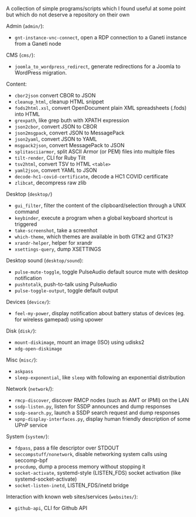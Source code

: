 A collection of simple programs/scripts which I found useful at some point
but which do not deserve a repository on their own

Admin (`admin/`):

* `gnt-instance-vnc-connect`, open a RDP connection to a Ganeti instance from a Ganeti node

CMS (`cms/`):

* `joomla_to_wordpress_redirect`, generate redirections for a Joomla to WordPress migration.

Content:

* `cbor2json` convert CBOR to JSON
* `cleanup_html`, cleanup HTML snippet
* `fods2html.xsl`, convert OpenDocument plain XML spreadsheets (.fods) into HTML
* `grexpath`, like grep buth with XPATH expression
* `json2cbor`, convert JSON to CBOR
* `json2msgpack`, convert JSON to MessagePack
* `json2yaml`, convert JSON to YAML
* `msgpack2json`, convert MessagePack to JSON
* `splitasciiarmor`, split ASCII Armor (or PEM) files into multiple files
* `tilt-render`, CLI for Ruby Tilt
* `tsv2html`, convert TSV to HTML `<table>`
* `yaml2json`, convert YAML to JSON
* `decode-hc1-covid-certificate`, decode a HC1 COVID certificate
* `zlibcat`, decompress raw zlib

Desktop (`desktop/`)

* `gui_filter`, filter the content of the clipboard/selection through a UNIX command
* `keybinder`, execute a program when a global keyboard shortcut is triggered
* `take-screenshot`, take a screenhot
* `which-theme`, which themes are available in both GTK2 and GTK3?
* `xrandr-helper`, helper for xrandr
* `xsettings-query`, dump XSETTINGS

Desktop sound (`desktop/sound`):

* `pulse-mute-toggle`, toggle PulseAudio default source mute with desktop notification
* `pushtotalk`, push-to-talk using PulseAudio
* `pulse-toggle-output`, toggle default output

Devices (`device/`):

* `feel-my-power`, display notification about battery status of devices (eg. for wireless gamepad) using upower

Disk (`disk/`):

* `mount-diskimage`, mount an image (ISO) using udisks2
* `xdg-open-diskimage`

Misc (`misc/`):

* `askpass`
* `sleep-exponential`, like `sleep` with following an exponential distribution

Network (`network`/):

* `rmcp-discover`, discover RMCP nodes (such as AMT or IPMI) on the LAN
* `ssdp-listen.py`, listen for SSDP announces and dump responses
* `ssdp-search.py`, launch a SSDP search request and dump responses
* `upnp-display-interfaces.py`, display human friendly description of some UPnP service

System (`system/`):

* `fdpass`, pass a file descriptor over STDOUT
* `seccompstuff/nonetwork`, disable networking system calls using seccomp-bpf
* `procdump`, dump a process memory without stopping it
* `socket-activate`, systemd-style (LISTEN_FDS) socket activation (like systemd-socket-activate)
* `socket-listen-inetd`, LISTEN_FDS/inetd bridge

Interaction with known web sites/services (`websites/`):

* `github-api`, CLI for Github API
